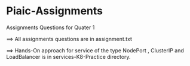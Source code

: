 # Piaic-Assignments
Assignments Questions for Quater 1

==> All assignments questions are in assignment.txt

==> Hands-On approach for service of the type NodePort , ClusterIP and LoadBalancer is in services-K8-Practice directory. 
